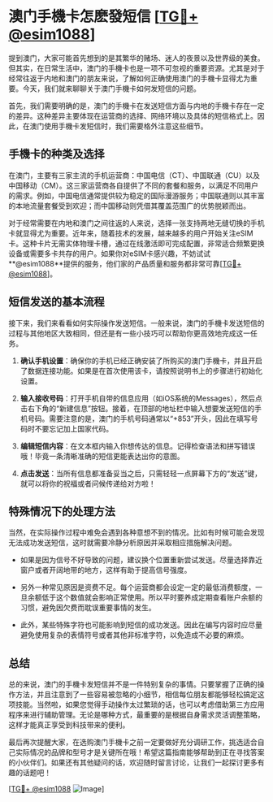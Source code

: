 # 澳门手機卡怎麽發短信 [[TG💪+ @esim1088](https://t.me/s/esim1088)]

提到澳门，大家可能首先想到的是其繁华的赌场、迷人的夜景以及世界级的美食。但其实，在日常生活中，澳门的手機卡也是一项不可忽视的重要资源。尤其是对于经常往返于内地和澳门的朋友来说，了解如何正确使用澳门的手機卡显得尤为重要。今天，我们就来聊聊关于澳门手機卡如何发短信的问题。

首先，我们需要明确的是，澳门的手機卡在发送短信方面与内地的手機卡存在一定的差异。这种差异主要体现在运营商的选择、网络环境以及具体的短信格式上。因此，在澳门使用手機卡发短信时，我们需要格外注意这些细节。

## 手機卡的种类及选择

在澳门，主要有三家主流的手机运营商：中国电信（CT）、中国联通（CU）以及中国移动（CM）。这三家运营商各自提供了不同的套餐和服务，以满足不同用户的需求。例如，中国电信通常提供较为稳定的国际漫游服务；中国联通则以其丰富的本地流量套餐受到欢迎；而中国移动则凭借其覆盖范围广的优势脱颖而出。

对于经常需要在内地和澳门之间往返的人来说，选择一张支持两地无缝切换的手机卡就显得尤为重要。近年来，随着技术的发展，越来越多的用户开始关注eSIM卡。这种卡片无需实体物理卡槽，通过在线激活即可完成配置，非常适合频繁更换设备或需要多卡共存的用户。如果你对eSIM卡感兴趣，不妨试试**@esim1088**提供的服务，他们家的产品质量和服务都非常可靠[[TG💪+ @esim1088](https://t.me/s/esim1088)]。

## 短信发送的基本流程

接下来，我们来看看如何实际操作发送短信。一般来说，澳门的手機卡发送短信的过程与其他地区大致相同，但还是有一些小技巧可以帮助你更高效地完成这一任务。

1. **确认手机设置**：确保你的手机已经正确安装了所购买的澳门手機卡，并且开启了数据连接功能。如果是在首次使用该卡，请按照说明书上的步骤进行初始化设置。
   
2. **输入接收号码**：打开手机自带的信息应用（如iOS系统的Messages），然后点击右下角的“新建信息”按钮。接着，在顶部的地址栏中输入想要发送短信的手机号码。需要注意的是，澳门的手机号码通常以“+853”开头，因此在填写号码时不要忘记加上国家代码。

3. **编辑短信内容**：在文本框内输入你想传达的信息。记得检查语法和拼写错误哦！毕竟一条清晰准确的短信更能表达出你的意图。

4. **点击发送**：当所有信息都准备妥当之后，只需轻轻一点屏幕下方的“发送”键，就可以将你的祝福或者问候传递给对方啦！

## 特殊情况下的处理方法

当然，在实际操作过程中难免会遇到各种意想不到的情况。比如有时候可能会发现无法成功发送短信，这时就需要冷静分析原因并采取相应措施解决问题。

- 如果是因为信号不好导致的问题，建议换个位置重新尝试发送。尽量选择靠近窗户或者开阔地带的地方，这样有助于提高信号强度。
  
- 另外一种常见原因是资费不足。每个运营商都会设定一定的最低消费额度，一旦余额低于这个数值就会影响正常使用。所以平时要养成定期查看账户余额的习惯，避免因欠费而耽误重要事情的发生。

- 此外，某些特殊字符也可能影响到短信的成功发送。因此在编写内容时应尽量避免使用复杂的表情符号或者其他非标准字符，以免造成不必要的麻烦。

## 总结

总的来说，澳门的手機卡发短信并不是一件特别复杂的事情。只要掌握了正确的操作方法，并且注意到了一些容易被忽略的小细节，相信每位朋友都能够轻松搞定这项技能。当然啦，如果您觉得手动操作太过繁琐的话，也可以考虑借助第三方应用程序来进行辅助管理。无论是哪种方式，最重要的是根据自身需求灵活调整策略，这样才能真正享受到科技带来的便利。

最后再次提醒大家，在选购澳门手機卡之前一定要做好充分调研工作，挑选适合自己实际情况的品牌和型号才是关键所在哦！希望这篇指南能够帮助到正在寻找答案的小伙伴们。如果还有其他疑问的话，欢迎随时留言讨论，让我们一起探讨更多有趣的话题吧！

[[TG💪+ @esim1088](https://t.me/s/esim1088) ![Image](https://i.postimg.cc/4NQfJmqS/Snipaste-2025-05-13-00-14-12.png)]